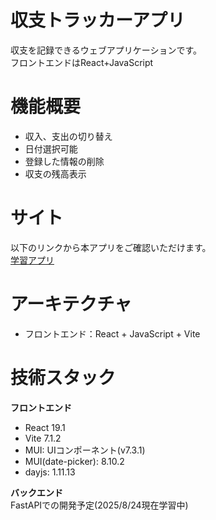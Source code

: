 # 収支トラッカーアプリ
収支を記録できるウェブアプリケーションです。<br>
フロントエンドはReact+JavaScript

# 機能概要
* 収入、支出の切り替え
* 日付選択可能
* 登録した情報の削除
* 収支の残高表示

# サイト
以下のリンクから本アプリをご確認いただけます。
<br>
[学習アプリ](https://reises.github.io/studyRecord/)

# アーキテクチャ
* フロントエンド：React + JavaScript + Vite

# 技術スタック

**フロントエンド**
* React 19.1
* Vite 7.1.2
* MUI: UIコンポーネント(v7.3.1)
* MUI(date-picker): 8.10.2
* dayjs: 1.11.13


**バックエンド**
<br>
FastAPIでの開発予定(2025/8/24現在学習中)
